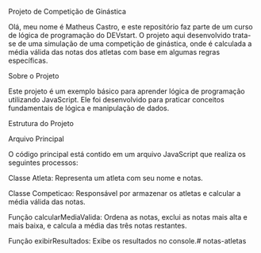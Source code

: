Projeto de Competição de Ginástica

Olá, meu nome é Matheus Castro, e este repositório faz parte de um curso de lógica de programação do DEVstart. O projeto aqui desenvolvido trata-se de uma simulação de uma competição de ginástica, onde é calculada a média válida das notas dos atletas com base em algumas regras específicas.

Sobre o Projeto

Este projeto é um exemplo básico para aprender lógica de programação utilizando JavaScript. Ele foi desenvolvido para praticar conceitos fundamentais de lógica e manipulação de dados.

Estrutura do Projeto

Arquivo Principal

O código principal está contido em um arquivo JavaScript que realiza os seguintes processos:

Classe Atleta: Representa um atleta com seu nome e notas.

Classe Competicao: Responsável por armazenar os atletas e calcular a média válida das notas.

Função calcularMediaValida: Ordena as notas, exclui as notas mais alta e mais baixa, e calcula a média das três notas restantes.

Função exibirResultados: Exibe os resultados no console.# notas-atletas
